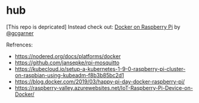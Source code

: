 # hub

[This repo is depricated] Instead check out: [Docker on Raspberry Pi](https://github.com/gcgarner/IOTstack) by [@gcgarner](https://github.com/gcgarner)

Refrences:

- https://nodered.org/docs/platforms/docker
- https://github.com/jansepke/rpi-mosquitto
- https://kubecloud.io/setup-a-kubernetes-1-9-0-raspberry-pi-cluster-on-raspbian-using-kubeadm-f8b3b85bc2d1
- https://blog.docker.com/2019/03/happy-pi-day-docker-raspberry-pi/
- https://raspberry-valley.azurewebsites.net/IoT-Raspberry-Pi-Device-on-Docker/

